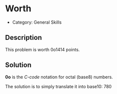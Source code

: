 # Worth

* Category: General Skills

## Description

This problem is worth 0o1414 points. 

## Solution

**0o<XXX>** is the *C-code* notation for octal (base8) numbers.

The solution is to simply translate it into base10: 780
